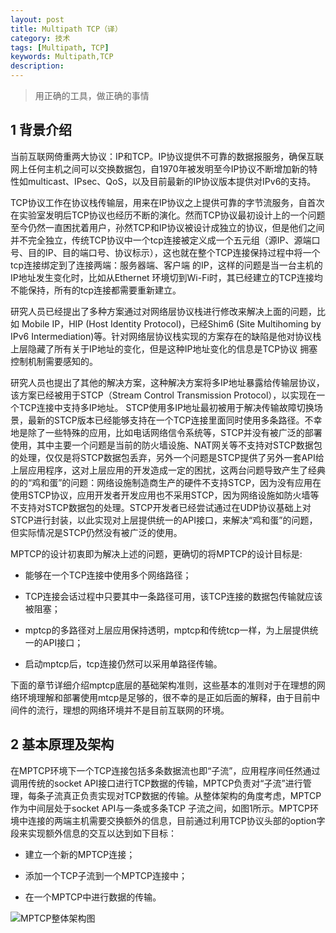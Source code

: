 ```yaml
---
layout: post
title: Multipath TCP（译）
category: 技术
tags: [Multipath, TCP]
keywords: Multipath,TCP
description:
---
```


> 用正确的工具，做正确的事情


## 1 背景介绍

当前互联网倚重两大协议：IP和TCP。IP协议提供不可靠的数据报服务，确保互联网上任何主机之间可以交换数据包，自1970年被发明至今IP协议不断增加新的特性如multicast、IPsec、QoS，以及目前最新的IP协议版本提供对IPv6的支持。

TCP协议工作在协议栈传输层，用来在IP协议之上提供可靠的字节流服务，自首次在实验室发明后TCP协议也经历不断的演化。然而TCP协议最初设计上的一个问题至今仍然一直困扰着用户，孙然TCP和IP协议被设计成独立的协议，但是他们之间并不完全独立，传统TCP协议中一个tcp连接被定义成一个五元组（源IP、源端口号、目的IP、目的端口号、协议标示），这也就在整个TCP连接保持过程中将一个tcp连接绑定到了连接两端：服务器端、客户端 的IP，这样的问题是当一台主机的IP地址发生变化时，比如从Ethernet 环境切到Wi-Fi时，其已经建立的TCP连接均不能保持，所有的tcp连接都需要重新建立。

研究人员已经提出了多种方案通过对网络层协议栈进行修改来解决上面的问题，比如 Mobile IP，HIP (Host Identity Protocol)，已经Shim6 (Site Multihoming by IPv6 Intermediation)等。针对网络层协议栈实现的方案存在的缺陷是他对协议栈上层隐藏了所有关于IP地址的变化，但是这种IP地址变化的信息是TCP协议 拥塞控制机制需要感知的。

研究人员也提出了其他的解决方案，这种解决方案将多IP地址暴露给传输层协议，该方案已经被用于STCP（Stream Control Transmission Protocol），以实现在一个TCP连接中支持多IP地址。
STCP使用多IP地址最初被用于解决传输故障切换场景，最新的STCP版本已经能够支持在一个TCP连接里面同时使用多条路径。不幸地是除了一些特殊的应用，比如电话网络信令系统等，STCP并没有被广泛的部署使用，其中主要一个问题是当前的防火墙设施、NAT网关等不支持对STCP数据包的处理，仅仅是将STCP数据包丢弃，另外一个问题是STCP提供了另外一套API给上层应用程序，这对上层应用的开发造成一定的困扰，这两台问题导致产生了经典的的“鸡和蛋”的问题：网络设施制造商生产的硬件不支持STCP，因为没有应用在使用STCP协议，应用开发者开发应用也不采用STCP，因为网络设施如防火墙等不支持对STCP数据包的处理。STCP开发者已经尝试通过在UDP协议基础上对STCP进行封装，以此实现对上层提供统一的API接口，来解决“鸡和蛋”的问题，但实际情况是STCP仍然没有被广泛的使用。

MPTCP的设计初衷即为解决上述的问题，更确切的将MPTCP的设计目标是:

- 能够在一个TCP连接中使用多个网络路径；


- TCP连接会话过程中只要其中一条路径可用，该TCP连接的数据包传输就应该被阻塞；

- mptcp的多路径对上层应用保持透明，mptcp和传统tcp一样，为上层提供统一的API接口；

- 启动mptcp后，tcp连接仍然可以采用单路径传输。

下面的章节详细介绍mptcp底层的基础架构准则，这些基本的准则对于在理想的网络环境理解和部署使用mtcp是足够的，很不幸的是正如后面的解释，由于目前中间件的流行，理想的网络环境并不是目前互联网的环境。

## 2 基本原理及架构

在MPTCP环境下一个TCP连接包括多条数据流也即“子流”，应用程序间任然通过调用传统的socket API接口进行TCP数据的传输，MPTCP负责对“子流”进行管理，每条子流真正负责实现对TCP数据的传输。从整体架构的角度考虑，MPTCP作为中间层处于socket API与一条或多条TCP 子流之间，如图1所示。MPTCP环境中连接的两端主机需要交换额外的信息，目前通过利用TCP协议头部的option字段来实现额外信息的交互以达到如下目标：

- 建立一个新的MPTCP连接；

- 添加一个TCP子流到一个MPTCP连接中；

- 在一个MPTCP中进行数据的传输。

![MPTCP整体架构图](http://7u2rbh.com1.z0.glb.clouddn.com/paasch1.png)

 


